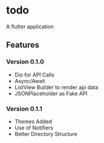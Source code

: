 # todo

A flutter application

## Features

### Version 0.1.0

- Dio for API Calls
- Async/Await 
- ListView Builder to render api data
- JSONPlaceholder as Fake API

### Version 0.1.1

- Themes Added
- Use of Notifiers
- Better Directory Structure